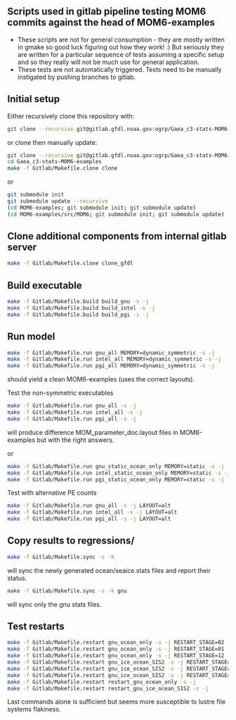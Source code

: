 ## Scripts used in gitlab pipeline testing MOM6 commits against the head of MOM6-examples

- These scripts are not for general consumption - they are mostly written in gmake so good luck figuring out how they work! :)
  But seriously they are written for a particular sequence of tests assuming a specific setup and so they really will not be much use for general application.
- These tests are not automatically triggered. Tests need to be manually instigated by pushing branches to gitlab.


## Initial setup

Either recursively clone this repository with:
```bash
git clone --recursive git@gitlab.gfdl.noaa.gov:ogrp/Gaea_c3-stats-MOM6-examples.git
```

or clone then manually update:
```bash
git clone --recursive git@gitlab.gfdl.noaa.gov:ogrp/Gaea_c3-stats-MOM6-examples.git
cd Gaea_c3-stats-MOM6-examples
make -f Gitlab/Makefile.clone clone
```
or
```bash
git submodule init
git submodule update --recursive 
(cd MOM6-examples; git submodule init; git submodule update)
(cd MOM6-examples/src/MOM6; git submodule init; git submodule update)
```

## Clone additional components from internal gitlab server

```bash
make -f Gitlab/Makefile.clone clone_gfdl
```

## Build executable

```bash
make -f Gitlab/Makefile.build build_gnu -s -j
make -f Gitlab/Makefile.build build_intel -s -j
make -f Gitlab/Makefile.build build_pgi -s -j
```

## Run model

```bash
make -f Gitlab/Makefile.run gnu_all MEMORY=dynamic_symmetric -s -j
make -f Gitlab/Makefile.run intel_all MEMORY=dynamic_symmetric -s -j
make -f Gitlab/Makefile.run pgi_all MEMORY=dynamic_symmetric -s -j
```
should yield a clean MOM6-examples (uses the correct layouts).

Test the non-symmetric executables
```bash
make -f Gitlab/Makefile.run gnu_all -s -j
make -f Gitlab/Makefile.run intel_all -s -j
make -f Gitlab/Makefile.run pgi_all -s -j
```
will produce difference MOM_parameter_doc.layout files in MOM6-examples but with the right answers.

or 
```bash
make -f Gitlab/Makefile.run gnu_static_ocean_only MEMORY=static -s -j
make -f Gitlab/Makefile.run intel_static_ocean_only MEMORY=static -s -j
make -f Gitlab/Makefile.run pgi_static_ocean_only MEMORY=static -s -j
```
Test with alternative PE counts
```bash
make -f Gitlab/Makefile.run gnu_all -s -j LAYOUT=alt
make -f Gitlab/Makefile.run intel_all -s -j LAYOUT=alt
make -f Gitlab/Makefile.run pgi_all -s -j LAYOUT=alt
```

## Copy results to regressions/
```bash
make -f Gitlab/Makefile.sync -s -k
```
will sync the newly generated ocean/seaice.stats files and report their status.

```bash
make -f Gitlab/Makefile.sync -s -k gnu
```
will sync only the gnu stats files.


## Test restarts

```bash
make -f Gitlab/Makefile.restart gnu_ocean_only -s -j RESTART_STAGE=02
make -f Gitlab/Makefile.restart gnu_ocean_only -s -j RESTART_STAGE=01
make -f Gitlab/Makefile.restart gnu_ocean_only -s -j RESTART_STAGE=12
make -f Gitlab/Makefile.restart gnu_ice_ocean_SIS2 -s -j RESTART_STAGE=02
make -f Gitlab/Makefile.restart gnu_ice_ocean_SIS2 -s -j RESTART_STAGE=01
make -f Gitlab/Makefile.restart gnu_ice_ocean_SIS2 -s -j RESTART_STAGE=12
make -f Gitlab/Makefile.restart restart_gnu_ocean_only -s -j
make -f Gitlab/Makefile.restart restart_gnu_ice_ocean_SIS2 -s -j
```
Last commands alone is sufficient but seems more susceptible to lustre file systems flakiness.
